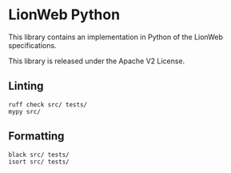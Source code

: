 # LionWeb Python

This library contains an implementation in Python of the LionWeb specifications.

This library is released under the Apache V2 License.

## Linting

```
ruff check src/ tests/
mypy src/
```

## Formatting

```
black src/ tests/
isort src/ tests/
```